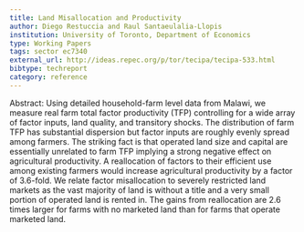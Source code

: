 ```yaml
---
title: Land Misallocation and Productivity
author: Diego Restuccia and Raul Santaeulalia-Llopis
institution: University of Toronto, Department of Economics
type: Working Papers
tags: sector ec7340
external_url: http://ideas.repec.org/p/tor/tecipa/tecipa-533.html
bibtype: techreport
category: reference
---
```

Abstract: Using detailed household-farm level data from Malawi, we measure real farm total factor productivity (TFP) controlling for a wide array of factor inputs, land quality, and transitory shocks. The distribution of farm TFP has substantial dispersion but factor inputs are roughly evenly spread among farmers. The striking fact is that operated land size and capital are essentially unrelated to farm TFP implying a strong negative effect on agricultural productivity. A reallocation of factors to their efficient use among existing farmers would increase agricultural productivity by a factor of 3.6-fold. We relate factor misallocation to severely restricted land markets as the vast majority of land is without a title and a very small portion of operated land is rented in. The gains from reallocation are 2.6 times larger for farms with no marketed land than for farms that operate marketed land.
